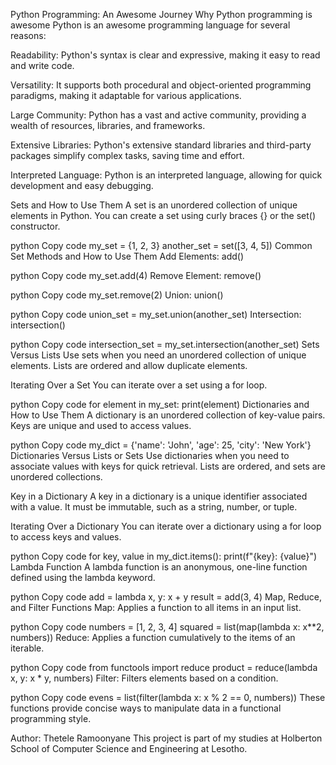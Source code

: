 Python Programming: An Awesome Journey
Why Python programming is awesome
Python is an awesome programming language for several reasons:

Readability: Python's syntax is clear and expressive, making it easy to read and write code.

Versatility: It supports both procedural and object-oriented programming paradigms, making it adaptable for various applications.

Large Community: Python has a vast and active community, providing a wealth of resources, libraries, and frameworks.

Extensive Libraries: Python's extensive standard libraries and third-party packages simplify complex tasks, saving time and effort.

Interpreted Language: Python is an interpreted language, allowing for quick development and easy debugging.

Sets and How to Use Them
A set is an unordered collection of unique elements in Python. You can create a set using curly braces {} or the set() constructor.

python
Copy code
my_set = {1, 2, 3}
another_set = set([3, 4, 5])
Common Set Methods and How to Use Them
Add Elements: add()

python
Copy code
my_set.add(4)
Remove Element: remove()

python
Copy code
my_set.remove(2)
Union: union()

python
Copy code
union_set = my_set.union(another_set)
Intersection: intersection()

python
Copy code
intersection_set = my_set.intersection(another_set)
Sets Versus Lists
Use sets when you need an unordered collection of unique elements. Lists are ordered and allow duplicate elements.

Iterating Over a Set
You can iterate over a set using a for loop.

python
Copy code
for element in my_set:
    print(element)
Dictionaries and How to Use Them
A dictionary is an unordered collection of key-value pairs. Keys are unique and used to access values.

python
Copy code
my_dict = {'name': 'John', 'age': 25, 'city': 'New York'}
Dictionaries Versus Lists or Sets
Use dictionaries when you need to associate values with keys for quick retrieval. Lists are ordered, and sets are unordered collections.

Key in a Dictionary
A key in a dictionary is a unique identifier associated with a value. It must be immutable, such as a string, number, or tuple.

Iterating Over a Dictionary
You can iterate over a dictionary using a for loop to access keys and values.

python
Copy code
for key, value in my_dict.items():
    print(f"{key}: {value}")
Lambda Function
A lambda function is an anonymous, one-line function defined using the lambda keyword.

python
Copy code
add = lambda x, y: x + y
result = add(3, 4)
Map, Reduce, and Filter Functions
Map: Applies a function to all items in an input list.

python
Copy code
numbers = [1, 2, 3, 4]
squared = list(map(lambda x: x**2, numbers))
Reduce: Applies a function cumulatively to the items of an iterable.

python
Copy code
from functools import reduce
product = reduce(lambda x, y: x * y, numbers)
Filter: Filters elements based on a condition.

python
Copy code
evens = list(filter(lambda x: x % 2 == 0, numbers))
These functions provide concise ways to manipulate data in a functional programming style.

Author: Thetele Ramoonyane
This project is part of my studies at Holberton School of Computer Science and Engineering at Lesotho.